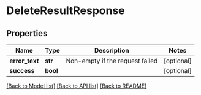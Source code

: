 # DeleteResultResponse

## Properties
Name | Type | Description | Notes
------------ | ------------- | ------------- | -------------
**error_text** | **str** | Non-empty if the request failed | [optional] 
**success** | **bool** |  | [optional] 

[[Back to Model list]](../README.md#documentation-for-models) [[Back to API list]](../README.md#documentation-for-api-endpoints) [[Back to README]](../README.md)


